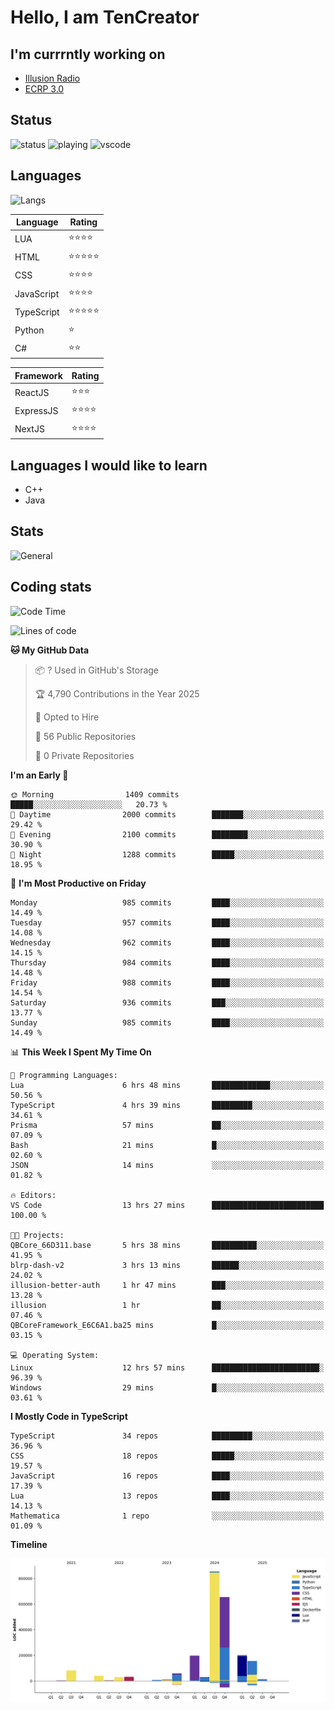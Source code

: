 # Hello, I am TenCreator

## I'm currrntly working on
- [Illusion Radio](https://illusionradio.co.uk/)
- [ECRP 3.0](http://github.com/Emerald-Coast-Roleplay/)

## Status
![status](https://api.statusbadges.me/badge/status/518334475038359555?simple=true&style=for-the-badge)
![playing](https://api.statusbadges.me/badge/playing/518334475038359555?style=for-the-badge)
![vscode](https://api.statusbadges.me/badge/vscode/518334475038359555?style=for-the-badge)

## Languages
![Langs](https://github-readme-stats.vercel.app/api/top-langs/?username=tencreator&layout=compact&theme=radical)


|Language|Rating|
|--------|------|
|LUA|⭐️⭐️⭐️⭐️|
|HTML|⭐️⭐️⭐️⭐️⭐️|
|CSS|⭐️⭐️⭐️⭐️|
|JavaScript|⭐️⭐️⭐️⭐️|
|TypeScript|⭐️⭐️⭐️⭐️⭐️|
|Python|⭐️|
|C#|⭐️⭐️ |

|Framework|Rating|
|--------|------|
|ReactJS|⭐️⭐️⭐|
|ExpressJS|⭐️⭐️⭐️⭐️|
|NextJS|⭐️⭐️⭐⭐️|

## Languages I would like to learn
- C++
- Java

## Stats
![General](https://github-readme-stats.vercel.app/api?username=tencreator&show_icons=true&theme=radical)

## Coding stats

<!--START_SECTION:waka-->
![Code Time](http://img.shields.io/badge/Code%20Time-658%20hrs%2026%20mins-blue)

![Lines of code](https://img.shields.io/badge/From%20Hello%20World%20I%27ve%20Written-2.4%20million%20lines%20of%20code-blue)

**🐱 My GitHub Data** 

> 📦 ? Used in GitHub's Storage 
 > 
> 🏆 4,790 Contributions in the Year 2025
 > 
> 💼 Opted to Hire
 > 
> 📜 56 Public Repositories 
 > 
> 🔑 0 Private Repositories 
 > 
**I'm an Early 🐤** 

```text
🌞 Morning                1409 commits        █████░░░░░░░░░░░░░░░░░░░░   20.73 % 
🌆 Daytime                2000 commits        ███████░░░░░░░░░░░░░░░░░░   29.42 % 
🌃 Evening                2100 commits        ████████░░░░░░░░░░░░░░░░░   30.90 % 
🌙 Night                  1288 commits        █████░░░░░░░░░░░░░░░░░░░░   18.95 % 
```
📅 **I'm Most Productive on Friday** 

```text
Monday                   985 commits         ████░░░░░░░░░░░░░░░░░░░░░   14.49 % 
Tuesday                  957 commits         ████░░░░░░░░░░░░░░░░░░░░░   14.08 % 
Wednesday                962 commits         ████░░░░░░░░░░░░░░░░░░░░░   14.15 % 
Thursday                 984 commits         ████░░░░░░░░░░░░░░░░░░░░░   14.48 % 
Friday                   988 commits         ████░░░░░░░░░░░░░░░░░░░░░   14.54 % 
Saturday                 936 commits         ███░░░░░░░░░░░░░░░░░░░░░░   13.77 % 
Sunday                   985 commits         ████░░░░░░░░░░░░░░░░░░░░░   14.49 % 
```


📊 **This Week I Spent My Time On** 

```text
💬 Programming Languages: 
Lua                      6 hrs 48 mins       █████████████░░░░░░░░░░░░   50.56 % 
TypeScript               4 hrs 39 mins       █████████░░░░░░░░░░░░░░░░   34.61 % 
Prisma                   57 mins             ██░░░░░░░░░░░░░░░░░░░░░░░   07.09 % 
Bash                     21 mins             █░░░░░░░░░░░░░░░░░░░░░░░░   02.60 % 
JSON                     14 mins             ░░░░░░░░░░░░░░░░░░░░░░░░░   01.82 % 

🔥 Editors: 
VS Code                  13 hrs 27 mins      █████████████████████████   100.00 % 

🐱‍💻 Projects: 
QBCore_66D311.base       5 hrs 38 mins       ██████████░░░░░░░░░░░░░░░   41.95 % 
blrp-dash-v2             3 hrs 13 mins       ██████░░░░░░░░░░░░░░░░░░░   24.02 % 
illusion-better-auth     1 hr 47 mins        ███░░░░░░░░░░░░░░░░░░░░░░   13.28 % 
illusion                 1 hr                ██░░░░░░░░░░░░░░░░░░░░░░░   07.46 % 
QBCoreFramework_E6C6A1.ba25 mins             █░░░░░░░░░░░░░░░░░░░░░░░░   03.15 % 

💻 Operating System: 
Linux                    12 hrs 57 mins      ████████████████████████░   96.39 % 
Windows                  29 mins             █░░░░░░░░░░░░░░░░░░░░░░░░   03.61 % 
```

**I Mostly Code in TypeScript** 

```text
TypeScript               34 repos            █████████░░░░░░░░░░░░░░░░   36.96 % 
CSS                      18 repos            █████░░░░░░░░░░░░░░░░░░░░   19.57 % 
JavaScript               16 repos            ████░░░░░░░░░░░░░░░░░░░░░   17.39 % 
Lua                      13 repos            ████░░░░░░░░░░░░░░░░░░░░░   14.13 % 
Mathematica              1 repo              ░░░░░░░░░░░░░░░░░░░░░░░░░   01.09 % 
```



**Timeline**

![Lines of Code chart](https://raw.githubusercontent.com/tencreator/tencreator/main/assets/bar_graph.png)


<!--END_SECTION:waka-->
